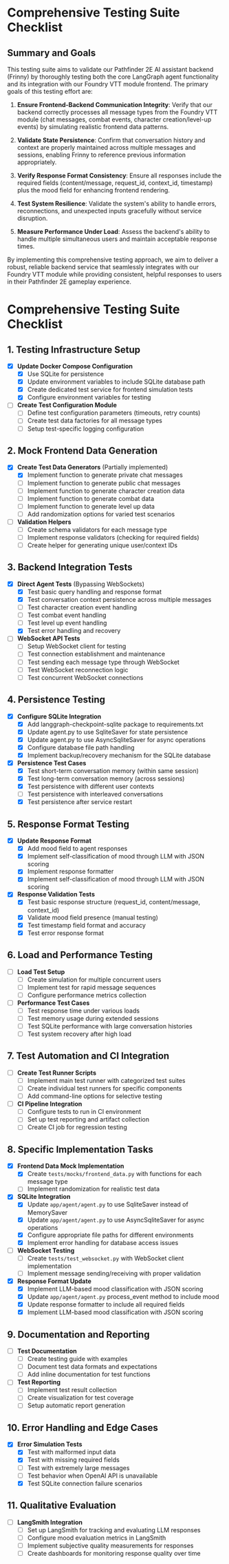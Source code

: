 # Comprehensive Testing Suite Checklist

## Summary and Goals

This testing suite aims to validate our Pathfinder 2E AI assistant backend (Frinny) by thoroughly testing both the core LangGraph agent functionality and its integration with our Foundry VTT module frontend. The primary goals of this testing effort are:

1. **Ensure Frontend-Backend Communication Integrity**: Verify that our backend correctly processes all message types from the Foundry VTT module (chat messages, combat events, character creation/level-up events) by simulating realistic frontend data patterns.

2. **Validate State Persistence**: Confirm that conversation history and context are properly maintained across multiple messages and sessions, enabling Frinny to reference previous information appropriately.

3. **Verify Response Format Consistency**: Ensure all responses include the required fields (content/message, request_id, context_id, timestamp) plus the mood field for enhancing frontend rendering.

4. **Test System Resilience**: Validate the system's ability to handle errors, reconnections, and unexpected inputs gracefully without service disruption.

5. **Measure Performance Under Load**: Assess the backend's ability to handle multiple simultaneous users and maintain acceptable response times.

By implementing this comprehensive testing approach, we aim to deliver a robust, reliable backend service that seamlessly integrates with our Foundry VTT module while providing consistent, helpful responses to users in their Pathfinder 2E gameplay experience.

# Comprehensive Testing Suite Checklist

## 1. Testing Infrastructure Setup

- [x] **Update Docker Compose Configuration**
   - [x] Use SQLite for persistence
   - [x] Update environment variables to include SQLite database path
   - [x] Create dedicated test service for frontend simulation tests
   - [x] Configure environment variables for testing

- [ ] **Create Test Configuration Module**
   - [ ] Define test configuration parameters (timeouts, retry counts)
   - [ ] Create test data factories for all message types
   - [ ] Setup test-specific logging configuration

## 2. Mock Frontend Data Generation

- [x] **Create Test Data Generators** (Partially implemented)
   - [x] Implement function to generate private chat messages
   - [ ] Implement function to generate public chat messages
   - [ ] Implement function to generate character creation data
   - [ ] Implement function to generate combat data
   - [ ] Implement function to generate level up data
   - [ ] Add randomization options for varied test scenarios

- [ ] **Validation Helpers**
   - [ ] Create schema validators for each message type
   - [ ] Implement response validators (checking for required fields)
   - [ ] Create helper for generating unique user/context IDs

## 3. Backend Integration Tests

- [x] **Direct Agent Tests** (Bypassing WebSockets)
   - [x] Test basic query handling and response format
   - [x] Test conversation context persistence across multiple messages
   - [ ] Test character creation event handling
   - [ ] Test combat event handling
   - [ ] Test level up event handling
   - [x] Test error handling and recovery

- [ ] **WebSocket API Tests**
   - [ ] Setup WebSocket client for testing
   - [ ] Test connection establishment and maintenance
   - [ ] Test sending each message type through WebSocket
   - [ ] Test WebSocket reconnection logic
   - [ ] Test concurrent WebSocket connections

## 4. Persistence Testing

- [x] **Configure SQLite Integration**
   - [x] Add langgraph-checkpoint-sqlite package to requirements.txt
   - [x] Update agent.py to use SqliteSaver for state persistence
   - [x] Update agent.py to use AsyncSqliteSaver for async operations
   - [x] Configure database file path handling
   - [x] Implement backup/recovery mechanism for the SQLite database

- [x] **Persistence Test Cases**
   - [x] Test short-term conversation memory (within same session)
   - [x] Test long-term conversation memory (across sessions)
   - [x] Test persistence with different user contexts
   - [ ] Test persistence with interleaved conversations
   - [x] Test persistence after service restart

## 5. Response Format Testing

- [x] **Update Response Format**
   - [x] Add mood field to agent responses
   - [x] Implement self-classification of mood through LLM with JSON scoring
   - [x] Implement response formatter
   - [x] Implement self-classification of mood through LLM with JSON scoring

- [x] **Response Validation Tests**
   - [x] Test basic response structure (request_id, content/message, context_id)
   - [x] Validate mood field presence (manual testing)
   - [x] Test timestamp field format and accuracy
   - [x] Test error response format

## 6. Load and Performance Testing

- [ ] **Load Test Setup**
   - [ ] Create simulation for multiple concurrent users
   - [ ] Implement test for rapid message sequences
   - [ ] Configure performance metrics collection

- [ ] **Performance Test Cases**
   - [ ] Test response time under various loads
   - [ ] Test memory usage during extended sessions
   - [ ] Test SQLite performance with large conversation histories
   - [ ] Test system recovery after high load

## 7. Test Automation and CI Integration

- [ ] **Create Test Runner Scripts**
   - [ ] Implement main test runner with categorized test suites
   - [ ] Create individual test runners for specific components
   - [ ] Add command-line options for selective testing

- [ ] **CI Pipeline Integration**
   - [ ] Configure tests to run in CI environment
   - [ ] Set up test reporting and artifact collection
   - [ ] Create CI job for regression testing

## 8. Specific Implementation Tasks

- [x] **Frontend Data Mock Implementation**
   - [x] Create `tests/mocks/frontend_data.py` with functions for each message type
   - [ ] Implement randomization for realistic test data

- [x] **SQLite Integration**
   - [x] Update `app/agent/agent.py` to use SqliteSaver instead of MemorySaver
   - [x] Update `app/agent/agent.py` to use AsyncSqliteSaver for async operations 
   - [x] Configure appropriate file paths for different environments
   - [x] Implement error handling for database access issues

- [ ] **WebSocket Testing**
   - [ ] Create `tests/test_websocket.py` with WebSocket client implementation
   - [ ] Implement message sending/receiving with proper validation

- [x] **Response Format Update**
   - [x] Implement LLM-based mood classification with JSON scoring
   - [x] Update `app/agent/agent.py` process_event method to include mood
   - [x] Update response formatter to include all required fields
   - [x] Implement LLM-based mood classification with JSON scoring

## 9. Documentation and Reporting

- [ ] **Test Documentation**
   - [ ] Create testing guide with examples
   - [ ] Document test data formats and expectations
   - [ ] Add inline documentation for test functions

- [ ] **Test Reporting**
   - [ ] Implement test result collection
   - [ ] Create visualization for test coverage
   - [ ] Setup automatic report generation

## 10. Error Handling and Edge Cases

- [x] **Error Simulation Tests**
   - [x] Test with malformed input data
   - [x] Test with missing required fields
   - [ ] Test with extremely large messages
   - [ ] Test behavior when OpenAI API is unavailable
   - [x] Test SQLite connection failure scenarios

## 11. Qualitative Evaluation

- [ ] **LangSmith Integration**
   - [ ] Set up LangSmith for tracking and evaluating LLM responses
   - [ ] Configure mood evaluation metrics in LangSmith
   - [ ] Implement subjective quality measurements for responses
   - [ ] Create dashboards for monitoring response quality over time